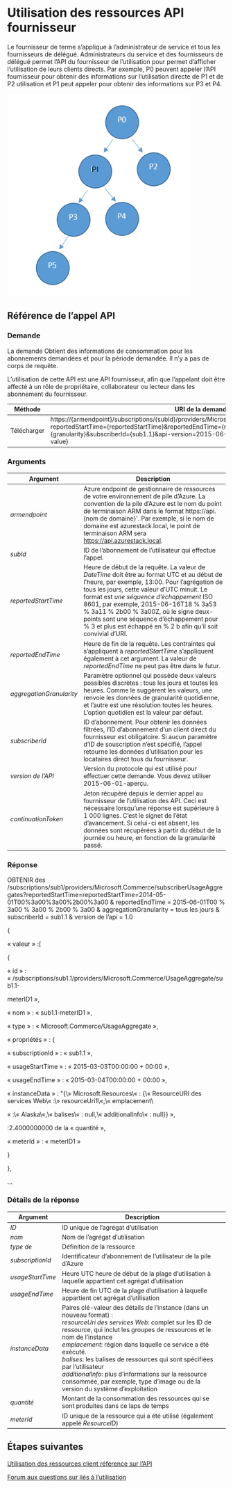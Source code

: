 <properties
    pageTitle="L’utilisation des ressources API fournisseur | Microsoft Azure"
    description="Référence pour l’utilisation des ressources API, laquelle récupérer des informations sur l’utilisation de pile d’Azure."
    services="azure-stack"
    documentationCenter=""
    authors="AlfredoPizzirani"
    manager="byronr"
    editor=""/>

<tags
    ms.service="azure-stack"
    ms.workload="na"
    ms.tgt_pltfrm="na"
    ms.devlang="na"
    ms.topic="article"
    ms.date="10/18/2016"
    ms.author="alfredop"/>

# <a name="provider-resource-usage-api"></a>Utilisation des ressources API fournisseur

Le fournisseur de terme s’applique à l’administrateur de service et tous les fournisseurs de délégué. Administrateurs du service et des fournisseurs de délégué permet l’API du fournisseur de l’utilisation pour permet d’afficher l’utilisation de leurs clients directs. Par exemple, P0 peuvent appeler l’API fournisseur pour obtenir des informations sur l’utilisation directe de P1 et de P2 utilisation et P1 peut appeler pour obtenir des informations sur P3 et P4.

![Modèle conceptuel d’une hiérarchie de fournisseur](media/azure-stack-provider-resource-api/image1.png)


## <a name="api-call-reference"></a>Référence de l’appel API

### <a name="request"></a>Demande

La demande Obtient des informations de consommation pour les abonnements demandées et pour la période demandée. Il n’y a pas de corps de requête.

L’utilisation de cette API est une API fournisseur, afin que l’appelant doit être affecté à un rôle de propriétaire, collaborateur ou lecteur dans les abonnement du fournisseur.

| **Méthode**  | **URI de la demande** |
| ------------ | ------------------------------------------------------------------------------------------------------------------------------------------------------------------------------------------------------------------------------------------------------------------------------------------------------ |
|  Télécharger        | https://{armendpoint}/subscriptions/{subId}/providers/Microsoft.Commerce/subscriberUsageAggregates?reportedStartTime={reportedStartTime}&reportedEndTime={reportedEndTime}&aggregationGranularity={granularity}&subscriberId={sub1.1}&api-version=2015-06-01-preview&continuationToken={token-value} |

### <a name="arguments"></a>Arguments

| **Argument**              | **Description** |
| -------------------------- | --------------------------------------------------------------------------------------------------------------------------------------------------------------------------------------------------------------------------------------------------------------------------------------------------------------------------------------------------------- |
| *armendpoint*             | Azure endpoint de gestionnaire de ressources de votre environnement de pile d’Azure. La convention de la pile d’Azure est le nom du point de terminaison ARM dans le format https://api. {nom de domaine}'. Par exemple, si le nom de domaine est azurestack.local, le point de terminaison ARM sera https://api.azurestack.local. |
| *subId*                   | ID de l’abonnement de l’utilisateur qui effectue l’appel. |
| *reportedStartTime*       | Heure de début de la requête. La valeur de *DateTime* doit être au format UTC et au début de l’heure, par exemple, 13:00. Pour l’agrégation de tous les jours, cette valeur d’UTC minuit. Le format est *une séquence d’échappement* ISO 8601, par exemple, 2015-06-16T18 % 3a53 % 3a11 % 2b00 % 3a00Z, où le signe deux-points sont une séquence d’échappement pour % 3 et plus est échappé en % 2 b afin qu’il soit convivial d’URI. |
| *reportedEndTime*         | Heure de fin de la requête. Les contraintes qui s’appliquent à *reportedStartTime* s’appliquent également à cet argument. La valeur de *reportedEndTime* ne peut pas être dans le futur. |
| *aggregationGranularity*  | Paramètre optionnel qui possède deux valeurs possibles discrètes : tous les jours et toutes les heures. Comme le suggèrent les valeurs, une renvoie les données de granularité quotidienne, et l’autre est une résolution toutes les heures. L’option quotidien est la valeur par défaut. |
| *subscriberId*            | ID d’abonnement. Pour obtenir les données filtrées, l’ID d’abonnement d’un client direct du fournisseur est obligatoire. Si aucun paramètre d’ID de souscription n’est spécifié, l’appel retourne les données d’utilisation pour les locataires direct tous du fournisseur. |
| *version de l’API*             | Version du protocole qui est utilisé pour effectuer cette demande. Vous devez utiliser 2015-06-01-aperçu. |
| *continuationToken*       | Jeton récupéré depuis le dernier appel au fournisseur de l’utilisation des API. Ceci est nécessaire lorsqu’une réponse est supérieure à 1 000 lignes. C’est le signet de l’état d’avancement. Si celui-ci est absent, les données sont récupérées à partir du début de la journée ou heure, en fonction de la granularité passé. |



### <a name="response"></a>Réponse

OBTENIR des /subscriptions/sub1/providers/Microsoft.Commerce/subscriberUsageAggregates?reportedStartTime=reportedStartTime=2014-05-01T00%3a00%3a00%2b00%3a00 & reportedEndTime = 2015-06-01T00 % 3a00 % 3a00 % 2b00 % 3a00 & aggregationGranularity = tous les jours & subscriberId = sub1.1 & version de l’api = 1.0

{

« valeur » :\[

{

« id » : « /subscriptions/sub1.1/providers/Microsoft.Commerce/UsageAggregate/sub1.1-

meterID1 »,

« nom » : « sub1.1-meterID1 »,

« type » : « Microsoft.Commerce/UsageAggregate »,

« propriétés » : {

« subscriptionId » : « sub1.1 »,

« usageStartTime » : « 2015-03-03T00:00:00 + 00:00 »,

« usageEndTime » : « 2015-03-04T00:00:00 + 00:00 »,

« instanceData » : "{\\» Microsoft.Resources\\« : {\\« ResourceURI des services Web\\« :\\» resourceUri1\\«,\\« emplacement\\

« :\\« Alaska\\«,\\« balises\\« : null,\\« additionalInfo\\« : null}} »,

:2.4000000000 de la « quantité »,

« meterId » : « meterID1 »

}

},

…

### <a name="response-details"></a>Détails de la réponse


| **Argument**       | **Description**
| ------------------ | ------------------------------------------------------------------------------------------------------------- |
| *ID*               | ID unique de l’agrégat d’utilisation
| *nom*             | Nom de l’agrégat d’utilisation
| *type de*             | Définition de la ressource
| *subscriptionId*   | Identificateur d’abonnement de l’utilisateur de la pile d’Azure
| *usageStartTime*   | Heure UTC heure de début de la plage d’utilisation à laquelle appartient cet agrégat d’utilisation
| *usageEndTime*     | Heure de fin UTC de la plage d’utilisation à laquelle appartient cet agrégat d’utilisation
| *instanceData*     | Paires clé-valeur des détails de l’instance (dans un nouveau format) :<br> *resourceUri des services Web*: complet sur les ID de ressource, qui inclut les groupes de ressources et le nom de l’instance <br> *emplacement*: région dans laquelle ce service a été exécuté. <br> *balises*: les balises de ressources qui sont spécifiées par l’utilisateur <br> *additionalInfo*: plus d’informations sur la ressource consommée, par exemple, type d’image ou de la version du système d’exploitation |
| *quantité*         | Montant de la consommation des ressources qui se sont produites dans ce laps de temps |
| *meterId*          | ID unique de la ressource qui a été utilisé (également appelé *ResourceID*) |

## <a name="next-steps"></a>Étapes suivantes

[Utilisation des ressources client référence sur l’API](azure-stack-tenant-resource-usage-api.md)

[Forum aux questions sur liés à l’utilisation](azure-stack-usage-related-faq.md)

